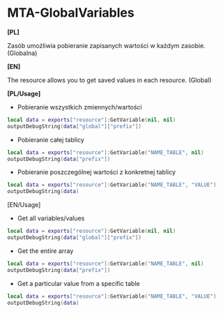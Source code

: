 # MTA-GlobalVariables
**[PL]**

Zasób umożliwia pobieranie zapisanych wartości w każdym zasobie. (Globalna)

**[EN]**

The resource allows you to get saved values ​​in each resource. (Global)

**[PL/Usage]**

* Pobieranie wszystkich zmiennych/wartości
```lua
local data = exports["resource"]:GetVariable(nil, nil)
outputDebugString(data["global"]["prefix"])
```
* Pobieranie całej tablicy
```lua
local data = exports["resource"]:GetVariable("NAME_TABLE", nil)
outputDebugString(data["prefix"])
```
* Pobieranie poszczególnej wartości z konkretnej tablicy
```lua
local data = exports["resource"]:GetVariable("NAME_TABLE", "VALUE")
outputDebugString(data)
```
[EN/Usage]

* Get all variables/values
```lua
local data = exports["resource"]:GetVariable(nil, nil)
outputDebugString(data["global"]["prefix"])
```
* Get the entire array
```lua
local data = exports["resource"]:GetVariable("NAME_TABLE", nil)
outputDebugString(data["prefix"])
```
* Get a particular value from a specific table
```lua
local data = exports["resource"]:GetVariable("NAME_TABLE", "VALUE")
outputDebugString(data)
```
